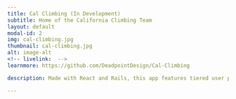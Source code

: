 ```yaml
---
title: Cal Climbing (In Development)
subtitle: Home of the California Climbing Team
layout: default
modal-id: 2
img: cal-climbing.jpg
thumbnail: cal-climbing.jpg
alt: image-alt
<!-- livelink:  -->
learnmore: https://github.com/DeadpointDesign/Cal-Climbing

description: Made with React and Rails, this app features tiered user permissions, online waiver submission, trip reports, comments, and integration with Google Calendar

---
```

